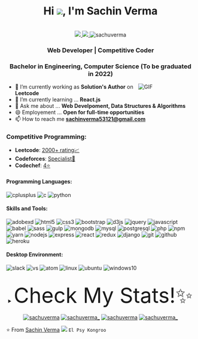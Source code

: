 <h1 align="center">Hi <img src="https://raw.githubusercontent.com/iampavangandhi/iampavangandhi/master/gifs/Hi.gif" width="30px">, I'm Sachin Verma</h1>
 <p align="center"><br/>
   <a href="https://www.linkedin.com/in/sachuverma/">
    <img src="https://img.shields.io/badge/linkedin-sachuverma-blue">
  </a>
  <a href="https://www.instagram.com/sachuverma_/">
    <img src="https://img.shields.io/badge/instagram-sachuverma_-red">
  </a>
  <span> <img src="https://komarev.com/ghpvc/?username=sachuverma" alt="sachuverma"></span>
</p>


<h3 align="center">Web Developer | Competitive Coder</h3>
<h3 align="center">Bachelor in Engineering, Computer Science (To be graduated in 2022)</h3>

<!-- <a href="https://codechef.com/users/sachuverma"><img src="https://img.shields.io/badge/Codechef-2122-yellow"></a> -->
<!-- <a href="https://codeforces.com/profile/sachuverma"><img src="https://img.shields.io/badge/Codeforces-1796-rgb(0%2C0%2C255)"></a> -->
<!-- <a href="https://atcoder.jp/users/sachuverma"><img src="https://img.shields.io/badge/Atcoder-1300-rgb(0%2C192%2C192)"></a> -->
<!-- <a href="https://leetcode.com/anjali-mc/"><img src="https://img.shields.io/badge/Leetcode-1940-ff69b4"></a> -->
<!-- <a href="https://www.hackerrank.com/sachuverma"><img src="https://img.shields.io/badge/Hackerrank-1835-green"></a> -->

<img width="30%" align="right" alt="GIF" src="https://undo.io/media/uploads/files/Frustrated_programmer.gif" />


- 🔭 I’m currently working as **Solution's Author** on **Leetcode**
- 🌱 I’m currently learning ... **React.js**
- 💬 Ask me about ... **Web Develpoment, Data Structures & Algorithms**
- 😄 Employement ... **Open for full-time opportunities**
- 📫 How to reach me **<a href="mailto:sachinverma53121@gmail.com">sachinverma53121@gmail.com</a>**

<h3>Competitive Programming: </h3>

- **Leetcode**: [2000+ rating📈](https://leetcode.com/sachuverma/)   
- **Codeforces**: [Specialist🧪](https://codeforces.com/profile/sachuverma)   
- **Codechef**: [4⭐](https://www.codechef.com/users/sachuverma)   

<h4>Programming Languages: </h4>
<p align="left">
 <img style="margin: auto;" src="https://raw.githubusercontent.com/sachuverma/sachuverma/master/icons/cpp.png" alt=cplusplus width="60" height="60"/>
 <img style="margin: auto;" src="https://raw.githubusercontent.com/sachuverma/sachuverma/master/icons/c.png" alt=c width="60" height="60"/>
 <img style="margin: auto;" src="https://raw.githubusercontent.com/sachuverma/sachuverma/master/icons/python.png" alt=python width="60" height="60"/>
</p>

<h4>Skills and Tools: </h4>
<p align="left">
  <img style="margin: auto;" src="https://raw.githubusercontent.com/sachuverma/sachuverma/master/icons/adobexd.png" alt=adobexd width="60" height="60"/>
	<img style="margin: auto;" src="https://raw.githubusercontent.com/sachuverma/sachuverma/master/icons/html5.png" alt=html5 width="60" height="60"/> 
	<img style="margin: auto;" src="https://raw.githubusercontent.com/sachuverma/sachuverma/master/icons/css3.png" alt=css3 width="60" height="60"/> 
	<img style="margin: auto;" src="https://raw.githubusercontent.com/sachuverma/sachuverma/master/icons/bootstrap.png" alt=bootstrap width="60" height="60"/>
  <img style="margin: auto;" src="https://raw.githubusercontent.com/sachuverma/sachuverma/master/icons/d3.png" alt=d3js width="60" height="60"/>
	<img style="margin: auto;" src="https://raw.githubusercontent.com/sachuverma/sachuverma/master/icons/jquery.png" alt=jquery width="60" height="60"/>
  <img style="margin: auto;" src="https://raw.githubusercontent.com/sachuverma/sachuverma/master/icons/js.png" alt=javascript width="60" height="60"/>
	<img style="margin: auto;" src="https://raw.githubusercontent.com/sachuverma/sachuverma/master/icons/babel.png" alt=babel width="60" height="60"/>
  <img style="margin: auto;" src="https://raw.githubusercontent.com/sachuverma/sachuverma/master/icons/sass.png" alt=sass width="60" height="60"/>
	<img style="margin: auto;" src="https://raw.githubusercontent.com/sachuverma/sachuverma/master/icons/gulp.png" alt=gulp width="60" height="60"/> 
	<img style="margin: auto;" src="https://raw.githubusercontent.com/sachuverma/sachuverma/master/icons/mongo.png" alt=mongodb width="60" height="60"/> 
	<img style="margin: auto;" src="https://raw.githubusercontent.com/sachuverma/sachuverma/master/icons/mysql.png" alt=mysql width="60" height="60"/> 
	<img style="margin: auto;" src="https://raw.githubusercontent.com/sachuverma/sachuverma/master/icons/psql.png" alt=postgresql width="60" height="60"/> 
	<img style="margin: auto;" src="https://raw.githubusercontent.com/sachuverma/sachuverma/master/icons/php.png" alt=php width="60" height="60"/> 
	<img style="margin: auto;" src="https://raw.githubusercontent.com/sachuverma/sachuverma/master/icons/npm.png" alt=npm width="60" height="60"/>
  <img style="margin: auto;" src="https://raw.githubusercontent.com/sachuverma/sachuverma/master/icons/yarn.png" alt=yarn width="60" height="60"/>
  <img style="margin: auto;" src="https://raw.githubusercontent.com/sachuverma/sachuverma/master/icons/node.png" alt=nodejs width="60" height="60"/>
  <img style="margin: auto;" src="https://raw.githubusercontent.com/sachuverma/sachuverma/master/icons/express.png" alt=express width="60" height="60"/>
	<img style="margin: auto;" src="https://raw.githubusercontent.com/sachuverma/sachuverma/master/icons/react.png" alt=react width="60" height="60"/> 
  <img style="margin: auto;" src="https://raw.githubusercontent.com/sachuverma/sachuverma/master/icons/redux.png" alt=redux width="60" height="60"/> 
  <img style="margin: auto;" src="https://raw.githubusercontent.com/sachuverma/sachuverma/master/icons/django.png" alt=django width="60" height="60"/>
	<img style="margin: auto;" src="https://raw.githubusercontent.com/sachuverma/sachuverma/master/icons/git.png" alt=git width="60" height="60"/>
  <img style="margin: auto;" src="https://raw.githubusercontent.com/sachuverma/sachuverma/master/icons/github.png" alt=github width="60" height="60"/>
  <img style="margin: auto;" src="https://raw.githubusercontent.com/sachuverma/sachuverma/master/icons/heroku.png" alt=heroku width="60" height="60"/>
 
</p>

<h4>Desktop Environment: </h4>
<p align="left">
  <img style="margin: auto;" src="https://raw.githubusercontent.com/sachuverma/sachuverma/master/icons/slack.png" alt=slack width="60" height="60"/>
  <img style="margin: auto;" src="https://raw.githubusercontent.com/sachuverma/sachuverma/master/icons/vsc.png" alt=vs width="60" height="60"/>
  <img style="margin: auto;" src="https://raw.githubusercontent.com/sachuverma/sachuverma/master/icons/atom.png" alt=atom width="60" height="60"/>
  <img style="margin: auto;" src="https://raw.githubusercontent.com/sachuverma/sachuverma/master/icons/linux.png" alt=linux width="60" height="60"/>
  <img style="margin: auto;" src="https://raw.githubusercontent.com/sachuverma/sachuverma/master/icons/ubuntu.png" alt=ubuntu width="60" height="60"/>
  <img style="margin: auto;" src="https://raw.githubusercontent.com/sachuverma/sachuverma/master/icons/win10.png" alt=windows10 width="60" height="60"/>
</p>
<br />

<details>
  <summary align="center"> 
    <span style="font-size:4em;">Check My Stats!✨ </span>
  </summary>
  <br />
	
  <!--START_SECTION:waka-->
![Lines of code](https://img.shields.io/badge/From%20Hello%20World%20I%27ve%20Written-637%20Thousand%20lines%20of%20code-blue)

**🐱 My GitHub Data** 

> 🏆 7 Contributions in the Year 2022
 > 
> 📦 1.3 MB Used in GitHub's Storage 
 > 
> 💼 Opted to Hire
 > 
> 📜 59 Public Repositories 
 > 
> 🔑 17 Private Repositories  
 > 
**I'm an Early 🐤** 

```text
🌞 Morning    130 commits    ████░░░░░░░░░░░░░░░░░░░░░   19.26% 
🌆 Daytime    243 commits    █████████░░░░░░░░░░░░░░░░   36.0% 
🌃 Evening    241 commits    █████████░░░░░░░░░░░░░░░░   35.7% 
🌙 Night      61 commits     ██░░░░░░░░░░░░░░░░░░░░░░░   9.04%

```
📅 **I'm Most Productive on Tuesday** 

```text
Monday       83 commits     ███░░░░░░░░░░░░░░░░░░░░░░   12.3% 
Tuesday      133 commits    █████░░░░░░░░░░░░░░░░░░░░   19.7% 
Wednesday    111 commits    ████░░░░░░░░░░░░░░░░░░░░░   16.44% 
Thursday     73 commits     ██░░░░░░░░░░░░░░░░░░░░░░░   10.81% 
Friday       103 commits    ███░░░░░░░░░░░░░░░░░░░░░░   15.26% 
Saturday     90 commits     ███░░░░░░░░░░░░░░░░░░░░░░   13.33% 
Sunday       82 commits     ███░░░░░░░░░░░░░░░░░░░░░░   12.15%

```


📊 **This Week I Spent My Time On** 

```text
⌚︎ Time Zone: Asia/Kolkata

💬 Programming Languages: 
No Activity Tracked This Week

🔥 Editors: 
No Activity Tracked This Week

🐱‍💻 Projects: 
No Activity Tracked This Week

```

**I Mostly Code in JavaScript** 

```text
JavaScript               29 repos            ██████████░░░░░░░░░░░░░░░   43.28% 
HTML                     14 repos            █████░░░░░░░░░░░░░░░░░░░░   20.9% 
Python                   9 repos             ███░░░░░░░░░░░░░░░░░░░░░░   13.43% 
CSS                      6 repos             ██░░░░░░░░░░░░░░░░░░░░░░░   8.96% 
PHP                      2 repos             ░░░░░░░░░░░░░░░░░░░░░░░░░   2.99%

```


**Timeline**

![Chart not found](https://raw.githubusercontent.com/sachuverma/sachuverma/master/charts/bar_graph.png) 


 Last Updated on 15/01/2022
<!--END_SECTION:waka-->
	
</details>



<!-- <p align="center">
  <img src="https://github-readme-stats.vercel.app/api?username=sachuverma&count_private=true&show_icons=true" height="170px">
  <img src="https://github-readme-stats.vercel.app/api/top-langs/?username=sachuverma&layout=compact" height="170px">
</p>

<p align="center">
  <img src="https://github-readme-streak-stats.herokuapp.com?user=sachuverma" height="170px">
</p>
 -->

<p align="center">
<a href="https://codepen.io/sachuverma" target="blank"><img align="center" src="https://cdn.jsdelivr.net/npm/simple-icons@3.0.1/icons/codepen.svg" alt="sachuverma" height="40" width="40" /></a>
<a href="https://twitter.com/sachuverma_" target="blank"><img align="center" src="https://cdn.jsdelivr.net/npm/simple-icons@3.0.1/icons/twitter.svg" alt="sachuverma_" height="40" width="40" /></a>
<a href="https://linkedin.com/in/sachuverma" target="blank"><img align="center" src="https://cdn.jsdelivr.net/npm/simple-icons@3.0.1/icons/linkedin.svg" alt="sachuverma" height="40" width="40" /></a>
<a href="https://instagram.com/sachuverma_" target="blank"><img align="center" src="https://cdn.jsdelivr.net/npm/simple-icons@3.0.1/icons/instagram.svg" alt="sachuverma_" height="40" width="40" /></a>
</p>

⭐️ From [Sachin Verma](https://github.com/sachuverma) <img src="https://media.giphy.com/media/LnQjpWaON8nhr21vNW/giphy.gif" width="60">  ```El Psy Kongroo```

